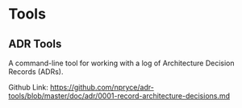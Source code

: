 # Tools

## ADR Tools
A command-line tool for working with a log of Architecture Decision Records (ADRs).

Github Link: https://github.com/npryce/adr-tools/blob/master/doc/adr/0001-record-architecture-decisions.md